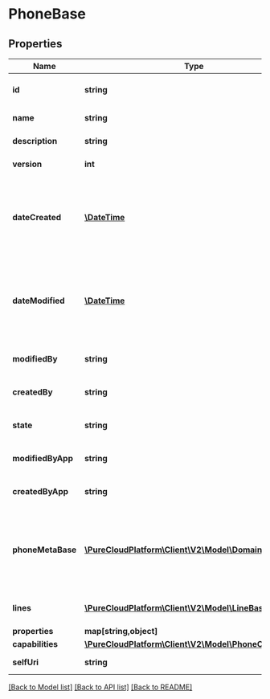 # PhoneBase

## Properties
Name | Type | Description | Notes
------------ | ------------- | ------------- | -------------
**id** | **string** | The globally unique identifier for the object. | [optional] 
**name** | **string** | The name of the entity. | 
**description** | **string** | The resource&#39;s description. | [optional] 
**version** | **int** | The current version of the resource. | [optional] 
**dateCreated** | [**\DateTime**](\DateTime.md) | The date the resource was created. Date time is represented as an ISO-8601 string. For example: yyyy-MM-ddTHH:mm:ss.SSSZ | [optional] 
**dateModified** | [**\DateTime**](\DateTime.md) | The date of the last modification to the resource. Date time is represented as an ISO-8601 string. For example: yyyy-MM-ddTHH:mm:ss.SSSZ | [optional] 
**modifiedBy** | **string** | The ID of the user that last modified the resource. | [optional] 
**createdBy** | **string** | The ID of the user that created the resource. | [optional] 
**state** | **string** | Indicates if the resource is active, inactive, or deleted. | [optional] 
**modifiedByApp** | **string** | The application that last modified the resource. | [optional] 
**createdByApp** | **string** | The application that created the resource. | [optional] 
**phoneMetaBase** | [**\PureCloudPlatform\Client\V2\Model\DomainEntityRef**](DomainEntityRef.md) | A phone metabase is essentially a database for storing phone configuration settings, which simplifies the configuration process. | 
**lines** | [**\PureCloudPlatform\Client\V2\Model\LineBase[]**](LineBase.md) | The list of linebases associated with the phone base. | 
**properties** | **map[string,object]** |  | [optional] 
**capabilities** | [**\PureCloudPlatform\Client\V2\Model\PhoneCapabilities**](PhoneCapabilities.md) |  | [optional] 
**selfUri** | **string** | The URI for this object | [optional] 

[[Back to Model list]](../README.md#documentation-for-models) [[Back to API list]](../README.md#documentation-for-api-endpoints) [[Back to README]](../README.md)


